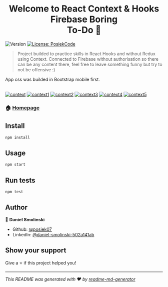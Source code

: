 <h1 align="center">Welcome to React Context & Hooks Firebase Boring <br/>To-Do 👋</h1>
<p>
  <img alt="Version" src="https://img.shields.io/badge/version-1.0-blue.svg?cacheSeconds=2592000" />
  <a href="#" target="_blank">
    <img alt="License: PosiekCode" src="https://img.shields.io/badge/License-PosiekCode-yellow.svg" />
  </a>
</p>

> Project builded to practice skills in React Hooks and without Redux using Context. Connected to Firebase without authorisation so there can be any content there, feel free to leave something funny but try to not be offensive :)

App css was builded in Bootstrap mobile first.

<br/><a href="https://postimg.cc/XZPKsGt3" target="_blank"><img src="https://i.postimg.cc/XZPKsGt3/context.png" alt="context"/></a>
<a href="https://postimg.cc/zHCnDdvX" target="_blank"><img src="https://i.postimg.cc/zHCnDdvX/context1.png" alt="context1"/></a>
<a href="https://postimg.cc/VdwqZcZS" target="_blank"><img src="https://i.postimg.cc/VdwqZcZS/context2.png" alt="context2"/></a>
<a href="https://postimg.cc/sQZYqfRW" target="_blank"><img src="https://i.postimg.cc/sQZYqfRW/context3.png" alt="context3"/></a>
<a href="https://postimg.cc/H8DwgGph" target="_blank"><img src="https://i.postimg.cc/H8DwgGph/context4.png" alt="context4"/></a>
<a href="https://postimg.cc/BtH5Cvp9" target="_blank"><img src="https://i.postimg.cc/BtH5Cvp9/context5.png" alt="context5"/></a>

### 🏠 [Homepage](https://posiek07.github.io/context-todo/)

## Install

```sh
npm install
```

## Usage

```sh
npm start
```

## Run tests

```sh
npm test
```

## Author

👤 **Daniel Smolinski**

- Github: [@posiek07](https://github.com/posiek07)
- LinkedIn: [@daniel-smolinski-502a141ab](https://linkedin.com/in/daniel-smolinski-502a141ab)

## Show your support

Give a ⭐️ if this project helped you!

---

_This README was generated with ❤️ by [readme-md-generator](https://github.com/kefranabg/readme-md-generator)_
